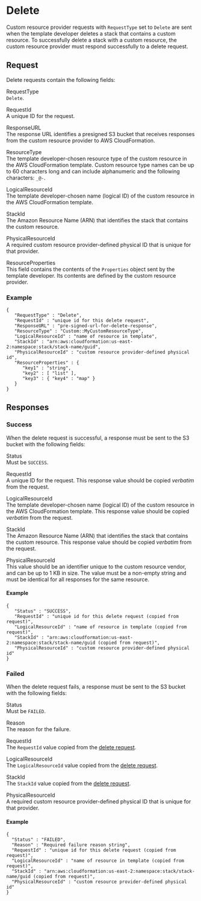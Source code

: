 # Delete<a name="crpg-ref-requesttypes-delete"></a>

Custom resource provider requests with `RequestType` set to `Delete` are sent when the template developer deletes a stack that contains a custom resource\. To successfully delete a stack with a custom resource, the custom resource provider must respond successfully to a delete request\.

## Request<a name="crpg-ref-requesttypes-delete-request"></a>

Delete requests contain the following fields:

RequestType  
`Delete`\.

RequestId  
A unique ID for the request\.

ResponseURL  
The response URL identifies a presigned S3 bucket that receives responses from the custom resource provider to AWS CloudFormation\.

ResourceType  
The template developer\-chosen resource type of the custom resource in the AWS CloudFormation template\. Custom resource type names can be up to 60 characters long and can include alphanumeric and the following characters: `_@-`\.

LogicalResourceId  
The template developer\-chosen name \(logical ID\) of the custom resource in the AWS CloudFormation template\.

StackId  
The Amazon Resource Name \(ARN\) that identifies the stack that contains the custom resource\.

PhysicalResourceId  
A required custom resource provider\-defined physical ID that is unique for that provider\.

ResourceProperties  
This field contains the contents of the `Properties` object sent by the template developer\. Its contents are defined by the custom resource provider\.

### Example<a name="w10116ab1c27c23c19c19c13b5b6"></a>

```
{
   "RequestType" : "Delete",
   "RequestId" : "unique id for this delete request",
   "ResponseURL" : "pre-signed-url-for-delete-response",
   "ResourceType" : "Custom::MyCustomResourceType",
   "LogicalResourceId" : "name of resource in template",
   "StackId" : "arn:aws:cloudformation:us-east-2:namespace:stack/stack-name/guid",
   "PhysicalResourceId" : "custom resource provider-defined physical id",
   "ResourceProperties" : {
      "key1" : "string",
      "key2" : [ "list" ],
      "key3" : { "key4" : "map" }
   }
}
```

## Responses<a name="crpg-ref-requesttypes-delete-responses"></a>

### Success<a name="crpg-ref-requesttypes-delete-responses-success"></a>

When the delete request is successful, a response must be sent to the S3 bucket with the following fields:

Status  
Must be `SUCCESS`\.

RequestId  
A unique ID for the request\. This response value should be copied *verbatim* from the request\.

LogicalResourceId  
The template developer\-chosen name \(logical ID\) of the custom resource in the AWS CloudFormation template\. This response value should be copied *verbatim* from the request\.

StackId  
The Amazon Resource Name \(ARN\) that identifies the stack that contains the custom resource\. This response value should be copied *verbatim* from the request\.

PhysicalResourceId  
This value should be an identifier unique to the custom resource vendor, and can be up to 1 KB in size\. The value must be a non\-empty string and must be identical for all responses for the same resource\.

#### Example<a name="w10116ab1c27c23c19c19c13b7b2b6"></a>

```
{
   "Status" : "SUCCESS",
   "RequestId" : "unique id for this delete request (copied from request)",
   "LogicalResourceId" : "name of resource in template (copied from request)",
   "StackId" : "arn:aws:cloudformation:us-east-2:namespace:stack/stack-name/guid (copied from request)",
   "PhysicalResourceId" : "custom resource provider-defined physical id"
}
```

### Failed<a name="crpg-ref-requesttypes-delete-responses-failed"></a>

When the delete request fails, a response must be sent to the S3 bucket with the following fields:

Status  
Must be `FAILED`\.

Reason  
The reason for the failure\.

RequestId  
The `RequestId` value copied from the [delete request](#crpg-ref-requesttypes-delete-request)\.

LogicalResourceId  
The `LogicalResourceId` value copied from the [delete request](#crpg-ref-requesttypes-delete-request)\.

StackId  
The `StackId` value copied from the [delete request](#crpg-ref-requesttypes-delete-request)\.

PhysicalResourceId  
A required custom resource provider\-defined physical ID that is unique for that provider\.

#### Example<a name="w10116ab1c27c23c19c19c13b7b4b6"></a>

```
{
  "Status" : "FAILED",
  "Reason" : "Required failure reason string",
  "RequestId" : "unique id for this delete request (copied from request)",
  "LogicalResourceId" : "name of resource in template (copied from request)",
  "StackId" : "arn:aws:cloudformation:us-east-2:namespace:stack/stack-name/guid (copied from request)",
  "PhysicalResourceId" : "custom resource provider-defined physical id"
}
```